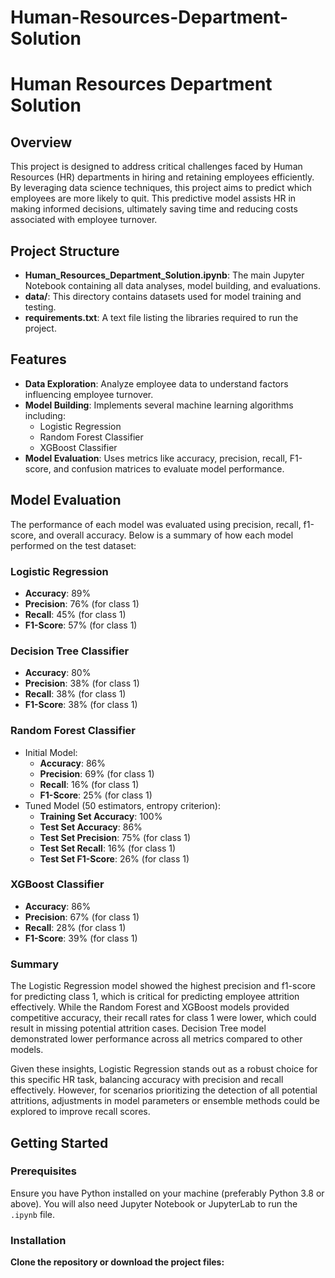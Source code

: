 # Human-Resources-Department-Solution
# Human Resources Department Solution

## Overview
This project is designed to address critical challenges faced by Human Resources (HR) departments in hiring and retaining employees efficiently. By leveraging data science techniques, this project aims to predict which employees are more likely to quit. This predictive model assists HR in making informed decisions, ultimately saving time and reducing costs associated with employee turnover.

## Project Structure
- **Human_Resources_Department_Solution.ipynb**: The main Jupyter Notebook containing all data analyses, model building, and evaluations.
- **data/**: This directory contains datasets used for model training and testing.
- **requirements.txt**: A text file listing the libraries required to run the project.

## Features
- **Data Exploration**: Analyze employee data to understand factors influencing employee turnover.
- **Model Building**: Implements several machine learning algorithms including:
  - Logistic Regression
  - Random Forest Classifier
  - XGBoost Classifier
- **Model Evaluation**: Uses metrics like accuracy, precision, recall, F1-score, and confusion matrices to evaluate model performance.
## Model Evaluation

The performance of each model was evaluated using precision, recall, f1-score, and overall accuracy. Below is a summary of how each model performed on the test dataset:

### Logistic Regression
- **Accuracy**: 89%
- **Precision**: 76% (for class 1)
- **Recall**: 45% (for class 1)
- **F1-Score**: 57% (for class 1)

### Decision Tree Classifier
- **Accuracy**: 80%
- **Precision**: 38% (for class 1)
- **Recall**: 38% (for class 1)
- **F1-Score**: 38% (for class 1)

### Random Forest Classifier
- Initial Model:
  - **Accuracy**: 86%
  - **Precision**: 69% (for class 1)
  - **Recall**: 16% (for class 1)
  - **F1-Score**: 25% (for class 1)
- Tuned Model (50 estimators, entropy criterion):
  - **Training Set Accuracy**: 100%
  - **Test Set Accuracy**: 86%
  - **Test Set Precision**: 75% (for class 1)
  - **Test Set Recall**: 16% (for class 1)
  - **Test Set F1-Score**: 26% (for class 1)

### XGBoost Classifier
- **Accuracy**: 86%
- **Precision**: 67% (for class 1)
- **Recall**: 28% (for class 1)
- **F1-Score**: 39% (for class 1)

### Summary
The Logistic Regression model showed the highest precision and f1-score for predicting class 1, which is critical for predicting employee attrition effectively. While the Random Forest and XGBoost models provided competitive accuracy, their recall rates for class 1 were lower, which could result in missing potential attrition cases. Decision Tree model demonstrated lower performance across all metrics compared to other models.

Given these insights, Logistic Regression stands out as a robust choice for this specific HR task, balancing accuracy with precision and recall effectively. However, for scenarios prioritizing the detection of all potential attritions, adjustments in model parameters or ensemble methods could be explored to improve recall scores.


## Getting Started

### Prerequisites
Ensure you have Python installed on your machine (preferably Python 3.8 or above). You will also need Jupyter Notebook or JupyterLab to run the `.ipynb` file.

### Installation
 **Clone the repository or download the project files:**

